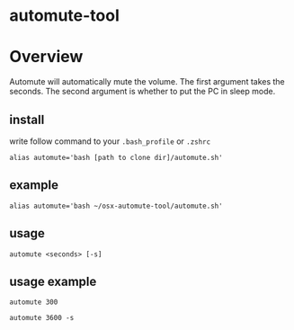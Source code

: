 # automute-tool

# Overview
Automute will automatically mute the volume.
The first argument takes the seconds.
The second argument is whether to put the PC in sleep mode.

## install
write follow command to your `.bash_profile` or `.zshrc`

`alias automute='bash [path to clone dir]/automute.sh'`

## example
`alias automute='bash ~/osx-automute-tool/automute.sh'`

## usage
`automute <seconds> [-s]`

## usage example
`automute 300`

`automute 3600 -s`

